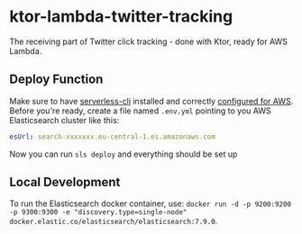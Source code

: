 # ktor-lambda-twitter-tracking
The receiving part of Twitter click tracking - done with Ktor, ready for AWS Lambda.

## Deploy Function

Make sure to have [serverless-cli](https://www.serverless.com/framework/docs/getting-started/) installed and correctly [configured for AWS](https://www.serverless.com/framework/docs/providers/aws/cli-reference/config-credentials/).
Before you're ready, create a file named `.env.yml` pointing to you AWS Elasticsearch cluster like this:
```yaml
esUrl: search-xxxxxxx.eu-central-1.es.amazonaws.com
```
Now you can run `sls deploy` and everything should be set up

## Local Development

To run the Elasticsearch docker container, use: `docker run -d -p 9200:9200 -p 9300:9300 -e "discovery.type=single-node" docker.elastic.co/elasticsearch/elasticsearch:7.9.0`.
